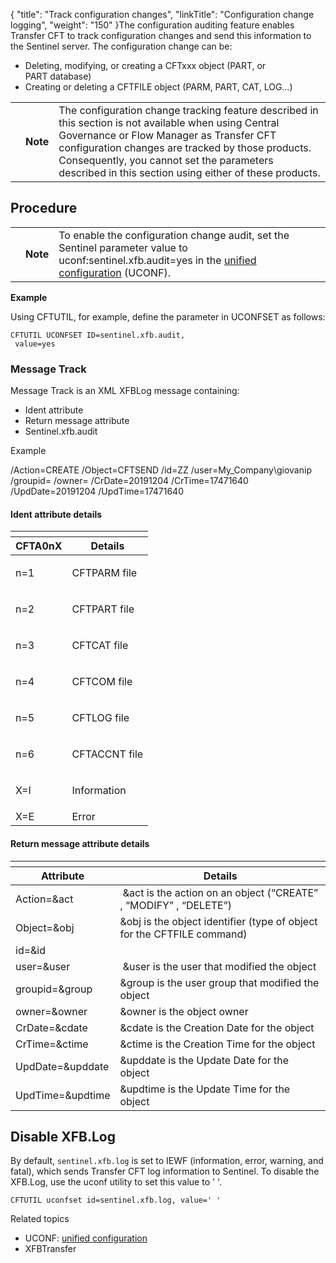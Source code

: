 {
    "title": "Track configuration changes",
    "linkTitle": "Configuration change logging",
    "weight": "150"
}The configuration auditing feature enables Transfer CFT to track configuration changes and send this information to the Sentinel
server. The configuration change can be:

-   Deleting, modifying, or creating a CFTxxx object (PART, or PART database)
-   Creating or deleting
    a CFTFILE object (PARM, PART, CAT, LOG…)

<table>
   <tbody>
      <tr>
         <td>         </td>
         <td><span><strong>Note</strong></span>         </td>
         <td>The configuration change tracking feature described in this section is not available when using Central Governance or Flow Manager as Transfer CFT configuration changes are tracked by those products. Consequently, you cannot set the parameters described in this section using either of these products.         </td>
      </tr>
   </tbody>
</table>

## Procedure

<table>
   <tbody>
      <tr>
         <td>         </td>
         <td><span><strong>Note</strong></span>         </td>
         <td>To enable the configuration change audit, set the Sentinel parameter value to <span class="code">uconf:sentinel.xfb.audit=yes</span> in the <a href="../../../admin_intro/uconf">unified configuration</a> (UCONF).         </td>
      </tr>
   </tbody>
</table>

**Example**

Using CFTUTIL, for example, define the parameter in UCONFSET as follows:


    CFTUTIL UCONFSET ID=sentinel.xfb.audit, 
     value=yes

### Message Track

Message Track is an XML XFBLog message
containing:

-   Ident attribute
-   Return message attribute
-   Sentinel.xfb.audit

<span class="bold_in_para">Example </span>

/Action=CREATE /Object=CFTSEND /id=ZZ /user=My\_Company\\giovanip /groupid= /owner= /CrDate=20191204 /CrTime=17471640 /UpdDate=20191204 /UpdTime=17471640

<span id="Ident attribute"></span>

#### Ident attribute details

<table>
   <th>
      <tr>
<th>CFTA0nX         </th>
<th>Details         </th>
      </tr>
   </thead>
   <tbody>
      <tr>
         <td><p>n=1</p>         </td>
         <td>CFTPARM
file         </td>
      </tr>
      <tr>
         <td><p>n=2</p>         </td>
         <td>CFTPART
file         </td>
      </tr>
      <tr>
         <td><p>n=3</p>         </td>
         <td>CFTCAT
file         </td>
      </tr>
      <tr>
         <td><p>n=4</p>         </td>
         <td>CFTCOM
file         </td>
      </tr>
      <tr>
         <td><p>n=5</p>         </td>
         <td>CFTLOG
file         </td>
      </tr>
      <tr>
         <td><p>n=6</p>         </td>
         <td>CFTACCNT
file         </td>
      </tr>
      <tr>
         <td><p>X=I </p>         </td>
         <td>Information         </td>
      </tr>
      <tr>
         <td>X=E         </td>
         <td>Error          </td>
      </tr>
   </tbody>
</table>

<span id="Return message attribute"></span>

#### Return message attribute details

<table>
   <th>
      <tr>
<th>Attribute         </th>
<th>Details         </th>
      </tr>
   </thead>
   <tbody>
      <tr>
         <td>Action=&amp;act         </td>
         <td> &amp;act
is the action on an object (“CREATE” , “MODIFY” , “DELETE”)         </td>
      </tr>
      <tr>
         <td>Object=&amp;obj         </td>
         <td>&amp;obj is the
object identifier (type of object for the CFTFILE command)         </td>
      </tr>
      <tr>
         <td>id=&amp;id         </td>
         <td>          </td>
      </tr>
      <tr>
         <td>user=&amp;user         </td>
         <td> &amp;user
is the user that modified the object         </td>
      </tr>
      <tr>
         <td>groupid=&amp;group         </td>
         <td>&amp;group
is the user group that modified the object         </td>
      </tr>
      <tr>
         <td>owner=&amp;owner         </td>
         <td>&amp;owner
is the object owner         </td>
      </tr>
      <tr>
         <td>CrDate=&amp;cdate         </td>
         <td>&amp;cdate
is the Creation Date for the object         </td>
      </tr>
      <tr>
         <td>CrTime=&amp;ctime         </td>
         <td>&amp;ctime
is the Creation Time for the object         </td>
      </tr>
      <tr>
         <td>UpdDate=&amp;upddate         </td>
         <td>&amp;upddate
is the Update Date for the object         </td>
      </tr>
      <tr>
         <td>UpdTime=&amp;updtime         </td>
         <td>&amp;updtime
is the Update Time for the object         </td>
      </tr>
   </tbody>
</table>

## Disable XFB.Log

By default, `sentinel.xfb.log` is set to <span class="code">IEWF </span>(information, error, warning, and fatal), which sends Transfer CFT log information to Sentinel. To disable the XFB.Log, use the uconf utility to set this value to ' '.


    CFTUTIL uconfset id=sentinel.xfb.log, value=' '

Related topics

-   UCONF: [unified configuration](../../../admin_intro/uconf)
-   XFBTransfer
